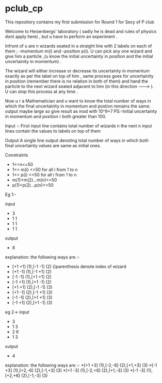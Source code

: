 # pclub_cp
This repository contains my first submission for Round 1 for Secy of P club



Welcome to Heisenbergs' laboratory ( sadly he is dead and rules of physics dont apply here) , but u have to perform an experiment .

Infront of u are n wizards seated in a straight line with 2 labels on each of them ; -momentum m(i) and -position p(i). U can pick any one wizard and give him a particle ,(u  know the initial uncertainty in position and the initial uncertainity in momentum) .

The wizard will either increase or decrease its uncertainty in momentum exactly as per the label on top of him , same process goes for uncertainity in position (remember there is no relation in both of them) and hand the particle to the next wizard seated adjacent to him (in this direction ---> ). U can stop this process at any time . 


Now u r a Mathematician and u want to know the total number of ways in which the final uncertainity in momentum and postion remains the same.
output maybe large so give result as mod with 10^9+7
PS:-Initial uncertainty in momentum and position r both greater than 100.

Input -:
First input line contains total number of wizards n
the next n input lines contain the values to labels on top of them

Output
A single line output denoting total number of ways in which both final uncertainty values are same as initial ones.

Constraints
* 1<=n<=50
* 1<= m(i) <=50 for all i from 1 to n
* 1<= p(i) <=50 for all i from 1 to n
* m(1)+m(2)...m(n)<=50
* p(1)+p(2)...p(n)<=50


Eg 1:-

input 
* 3
* 1 1
* 1 1
* 1 1


output 
* 8

explanation:
the following ways are  :-
* [+1 +1] (1),[-1 -1] (2)                  ()parenthesis denote index of wizard
* [+1 -1] (1),[-1 +1] (2)
* [-1 -1] (1),[+1 +1] (2)
* [-1 +1] (1),[+1 -1] (2)
* [+1 +1] (2),[-1 -1] (3)                 
* [+1 -1] (2),[-1 +1] (3)
* [-1 -1] (2),[+1 +1] (3)
* [-1 +1] (2),[+1 -1] (3)
 

eg 2->
input 
* 3
* 1 3
* 2 6
* 1 3

output
* 4

explanation:
the following ways are  :-
*[+1 +3] (1),[-2,-6] (2),[+1,+3] (3)
*[-1 +3] (1),[+2,-6] (2),[-1,+3] (3)
*[+1 -3] (1),[-2,+6] (2),[+1,-3] (3)
*[-1 -3] (1),[+2,+6] (2),[-1,-3] (3)

